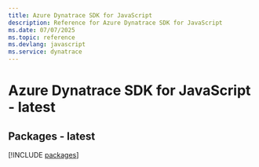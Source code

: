 ```yaml
---
title: Azure Dynatrace SDK for JavaScript
description: Reference for Azure Dynatrace SDK for JavaScript
ms.date: 07/07/2025
ms.topic: reference
ms.devlang: javascript
ms.service: dynatrace
---
```

# Azure Dynatrace SDK for JavaScript - latest
## Packages - latest
[!INCLUDE [packages](dynatrace-index.md)]